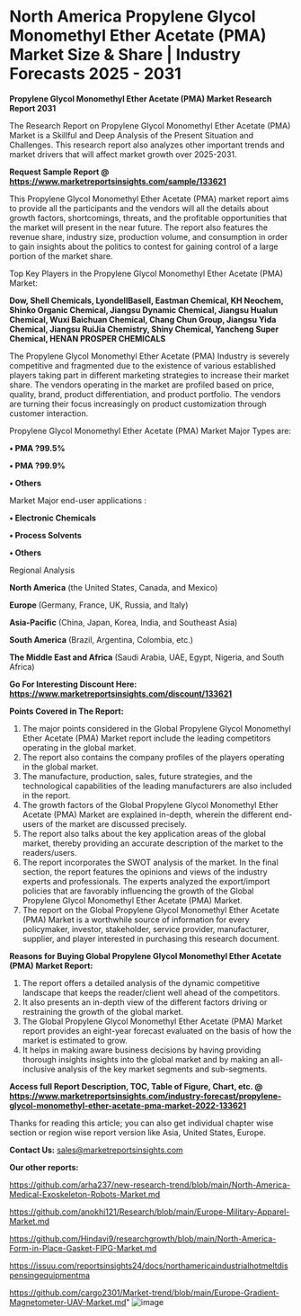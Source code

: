 # North America Propylene Glycol Monomethyl Ether Acetate (PMA) Market Size & Share | Industry Forecasts 2025 - 2031

<strong>Propylene Glycol Monomethyl Ether Acetate (PMA) Market Research Report 2031</strong>

The Research Report on Propylene Glycol Monomethyl Ether Acetate (PMA) Market is a Skillful and Deep Analysis of the Present Situation and Challenges. This research report also analyzes other important trends and market drivers that will affect market growth over 2025-2031.

<strong>Request Sample Report @ <a href=https://www.marketreportsinsights.com/sample/133621>https://www.marketreportsinsights.com/sample/133621</a></strong>

This Propylene Glycol Monomethyl Ether Acetate (PMA) market report aims to provide all the participants and the vendors will all the details about growth factors, shortcomings, threats, and the profitable opportunities that the market will present in the near future. The report also features the revenue share, industry size, production volume, and consumption in order to gain insights about the politics to contest for gaining control of a large portion of the market share.

Top Key Players in the Propylene Glycol Monomethyl Ether Acetate (PMA) Market:

<strong>Dow, Shell Chemicals, LyondellBasell, Eastman Chemical, KH Neochem, Shinko Organic Chemical, Jiangsu Dynamic Chemical, Jiangsu Hualun Chemical, Wuxi Baichuan Chemical, Chang Chun Group, Jiangsu Yida Chemical, Jiangsu RuiJia Chemistry, Shiny Chemical, Yancheng Super Chemical, HENAN PROSPER CHEMICALS</strong>

The Propylene Glycol Monomethyl Ether Acetate (PMA) Industry is severely competitive and fragmented due to the existence of various established players taking part in different marketing strategies to increase their market share. The vendors operating in the market are profiled based on price, quality, brand, product differentiation, and product portfolio. The vendors are turning their focus increasingly on product customization through customer interaction.

Propylene Glycol Monomethyl Ether Acetate (PMA) Market Major Types are:

<strong>• PMA ?99.5%

• PMA ?99.9%

• Others</strong>

Market Major end-user applications :

<strong>• Electronic Chemicals

• Process Solvents

• Others</strong>

Regional Analysis

</u><strong><b>North America</b></strong> (the United States, Canada, and Mexico)

<strong><b>Europe </b></strong>(Germany, France, UK, Russia, and Italy)

<strong><b>Asia-Pacific</b></strong> (China, Japan, Korea, India, and Southeast Asia)

<strong><b>South America</b></strong> (Brazil, Argentina, Colombia, etc.)

<strong><b>The Middle East and Africa</b></strong> (Saudi Arabia, UAE, Egypt, Nigeria, and South Africa)

<strong>Go For Interesting Discount Here: <a href=https://www.marketreportsinsights.com/discount/133621>https://www.marketreportsinsights.com/discount/133621</a></strong>

<strong>Points Covered in The Report:</strong>
<ol>
  <li>The major points considered in the Global Propylene Glycol Monomethyl Ether Acetate (PMA) Market report include the leading competitors operating in the global market.</li>
  <li>The report also contains the company profiles of the players operating in the global market.</li>
  <li>The manufacture, production, sales, future strategies, and the technological capabilities of the leading manufacturers are also included in the report.</li>
  <li>The growth factors of the Global Propylene Glycol Monomethyl Ether Acetate (PMA) Market are explained in-depth, wherein the different end-users of the market are discussed precisely.</li>
  <li>The report also talks about the key application areas of the global market, thereby providing an accurate description of the market to the readers/users.</li>
  <li>The report incorporates the SWOT analysis of the market. In the final section, the report features the opinions and views of the industry experts and professionals. The experts analyzed the export/import policies that are favorably influencing the growth of the Global Propylene Glycol Monomethyl Ether Acetate (PMA) Market.</li>
  <li>The report on the Global Propylene Glycol Monomethyl Ether Acetate (PMA) Market is a worthwhile source of information for every policymaker, investor, stakeholder, service provider, manufacturer, supplier, and player interested in purchasing this research document.</li>
</ol>
<strong>Reasons for Buying Global Propylene Glycol Monomethyl Ether Acetate (PMA) Market Report:</strong>

<ol>
  <li>The report offers a detailed analysis of the dynamic competitive landscape that keeps the reader/client well ahead of the competitors.</li>
  <li>It also presents an in-depth view of the different factors driving or restraining the growth of the global market.</li>
  <li>The Global Propylene Glycol Monomethyl Ether Acetate (PMA) Market report provides an eight-year forecast evaluated on the basis of how the market is estimated to grow.</li>
  <li>It helps in making aware business decisions by having providing thorough insights insights into the global market and by making an all-inclusive analysis of the key market segments and sub-segments.</li>
</ol>
<strong>Access full Report Description, TOC, Table of Figure, Chart, etc. @ <a href=https://www.marketreportsinsights.com/industry-forecast/propylene-glycol-monomethyl-ether-acetate-pma-market-2022-133621>https://www.marketreportsinsights.com/industry-forecast/propylene-glycol-monomethyl-ether-acetate-pma-market-2022-133621</a></strong>


Thanks for reading this article; you can also get individual chapter wise section or region wise report version like Asia, United States, Europe.

<strong>Contact Us:</strong>
sales@marketreportsinsights.com

<strong>Our other reports:</strong>

<a href=https://github.com/arha237/new-research-trend/blob/main/North-America-Medical-Exoskeleton-Robots-Market.md>https://github.com/arha237/new-research-trend/blob/main/North-America-Medical-Exoskeleton-Robots-Market.md</a>

<a href=https://github.com/anokhi121/Research/blob/main/Europe-Military-Apparel-Market.md>https://github.com/anokhi121/Research/blob/main/Europe-Military-Apparel-Market.md</a>

<a href=https://github.com/Hindavi9/researchgrowth/blob/main/North-America-Form-in-Place-Gasket-FIPG-Market.md>https://github.com/Hindavi9/researchgrowth/blob/main/North-America-Form-in-Place-Gasket-FIPG-Market.md</a>

<a href=https://issuu.com/reportsinsights24/docs/northamericaindustrialhotmeltdispensingequipmentma>https://issuu.com/reportsinsights24/docs/northamericaindustrialhotmeltdispensingequipmentma</a>

<a href=https://github.com/cargo2301/Market-trend/blob/main/Europe-Gradient-Magnetometer-UAV-Market.md>https://github.com/cargo2301/Market-trend/blob/main/Europe-Gradient-Magnetometer-UAV-Market.md</a>"
![image](https://github.com/user-attachments/assets/695f1a14-7a7c-4b93-a7d8-4494d553365c)
